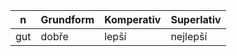 
| n | Grundform | Komperativ | Superlativ |
| --- | --- | --- | --- |
| gut |dobře | lepší | nejlepší | 